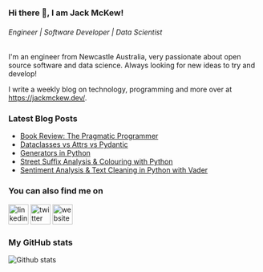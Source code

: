 ### Hi there 👋, I am Jack McKew!
###### *Engineer | Software Developer | Data Scientist*

I'm an engineer from Newcastle Australia, very passionate about open source software and data science. Always looking for new ideas to try and develop!

I write a weekly blog on technology, programming and more over at <https://jackmckew.dev/>.

### Latest Blog Posts

<!-- BLOG-POST-LIST:START -->
- [Book Review: The Pragmatic Programmer](https://jackmckew.dev/book-review-the-pragmatic-programmer.html)
- [Dataclasses vs Attrs vs Pydantic](https://jackmckew.dev/dataclasses-vs-attrs-vs-pydantic.html)
- [Generators in Python](https://jackmckew.dev/generators-in-python.html)
- [Street Suffix Analysis & Colouring with Python](https://jackmckew.dev/street-suffix-analysis-colouring-with-python.html)
- [Sentiment Analysis & Text Cleaning in Python with Vader](https://jackmckew.dev/sentiment-analysis-text-cleaning-in-python-with-vader.html)
<!-- BLOG-POST-LIST:END -->

### You can also find me on
[<img src='https://cdn.jsdelivr.net/npm/simple-icons@3.0.1/icons/linkedin.svg' alt='linkedin' height='40'>](https://www.linkedin.com/in/jack-mckew/) [<img src='https://cdn.jsdelivr.net/npm/simple-icons@3.0.1/icons/twitter.svg' alt='twitter' height='40'>](https://twitter.com/Jac_McQ)  [<img src='https://cdn.jsdelivr.net/npm/simple-icons@3.0.1/icons/icloud.svg' alt='website' height='40'>](https://jackmckew.dev/)  

### My GitHub stats
![Github stats](https://github-readme-stats.vercel.app/api?username=jackmckew&show_icons=true)
